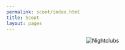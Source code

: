 ```yaml
---
permalink: scoot/index.html
title: Scoot
layout: pages
---
```


<center>
<div class="one-image">                         
    <img id="imgRand" src="" alt="Nightclubs">             
</div> 

<script language="javascript">
  // random number between 1 and 6
  var numRand = Math.floor(Math.random()*(6))+1;
  document.getElementById("imgRand").src = "/Images/Rotato/"+numRand+".jpg";
</script>
</center>
